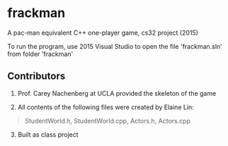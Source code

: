 # frackman
A pac-man equivalent C++ one-player game, cs32 project (2015)

To run the program, use 2015 Visual Studio to open the file 'frackman.sln' from folder 'frackman'

Contributors
--------------
1) Prof. Carey Nachenberg at UCLA provided the skeleton of the game

2) All contents of the following files were created by Elaine Lin: 

> StudentWorld.h, StudentWorld.cpp, Actors.h, Actors.cpp

3) Built as class project
